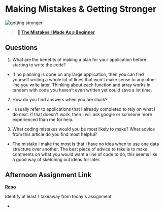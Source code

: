 # Making Mistakes & Getting Stronger

![getting stronger](https://bcw.blob.core.windows.net/public/img/lesson-images/js-bootcamp-logo.jpg)

> **📖 [The Mistakes I Made As a Beginner](https://codeworksacademy.com/fs-student-guide/resources/wk2/06-Coding-Mistakes)**

## Questions

1. What are the benefits of making a plan for your application before starting to write the code?

- If no planning is done on any large application, then you can find yourself writing a whole lot of lines that won't make sense to any other line you write later. Thinking about each function and array works in tandem with code you haven't even written yet could save a lot time.

2. How do you find answers when you are stuck?

- I usually refer to applications that I already completed to rely on what I do next. If that doesn't work, then I will ask google or someone more experienced than me for help.

3. What coding mistakes would you be most likely to make? What advice from this article do you find most helpful?

- The mistake I make the most is that I have no idea when to use one data structure over another. The best piece of advice to take is to make comments on what you would want a line of code to do, this seems like a good way of sketching out ideas for later.

## Afternoon Assignment Link

**[Repo](https://github.com/doctorgrant99/<ASSIGNMENT_REPO>)**

Identify at least 1 takeaway from today's assignment

- 
